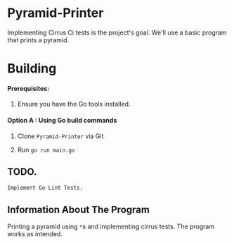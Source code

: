 # Pyramid-Printer
Implementing Cirrus Ci tests is the project's goal. We'll use a basic program that prints a pyramid.


# Building

#### Prerequisites:

1. Ensure you have the Go tools installed.

#### Option A : Using Go build commands

1. Clone `Pyramid-Printer` via Git

2. Run `go run main.go`

## TODO.
    Implement Go Lint Tests.
       

## Information About The Program
Printing a pyramid using `*`s and implementing cirrus tests. The program works as intended.

